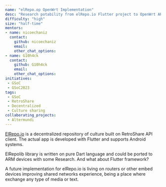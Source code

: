 ```yaml
---
name: "elRepo.op OpenWrt Implementation"
desc: "Research potability from elRepo.io Flutter project to OpenWrt ARM devices"
difficulty: "high"
size: "half-time"
mentors:
- name: nicoechaniz
  contact:
    github: nicoechaniz
    email:
    other_chat_options:
- name: G10h4ck
  contact:
    github: G10h4ck
    email:
    other_chat_options:
initiatives:
 - GSoC
 - GSoC2023
tags:
 - GSoC
 - RetroShare
 - Decentralized
 - Culture sharing
collaborating_projects:
 - Altermundi
---
```


[ElRepo.io](https://elrepo.io) is a decentralized repository of culture built on RetroShare API client.
The actual app is developed with Flutter and supports Android systems.

ElRepolib library is written on pure Dart language and could be ported to ARM devices with some Research.
And what about Flutter framework?

A future implementation for elRepo.io is living on routers or other embed devices improving shared
networks experience, being a place where exchange any type of media or text.
